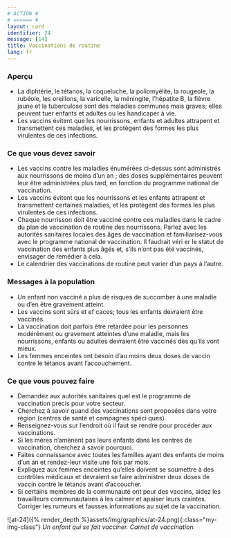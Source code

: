 ```yaml
---
# ACTION #
# ====== #
layout: card
identifier: 24
message: [14]
title: Vaccinations de routine
lang: fr
---
```


### Aperçu

- La diphtérie, le tétanos, la coqueluche, la poliomyélite<a class="crosslink" href="{% render_depth %}{% render_link disease|10 %}"><i class="fas fa-external-link-alt" aria-hidden="true"></i></a>, la rougeole<a class="crosslink" href="{% render_depth %}{% render_link disease|8 %}"><i class="fas fa-external-link-alt" aria-hidden="true"></i></a>, la rubéole, les oreillons, la varicelle, la méningite<a class="crosslink" href="{% render_depth %}{% render_link disease|9 %}"><i class="fas fa-external-link-alt" aria-hidden="true"></i></a>, l’hépatite B, la fièvre jaune et la tuberculose sont des maladies communes mais graves; elles peuvent tuer enfants et adultes ou les handicaper à vie.
- Les vaccins évitent que les nourrissons, enfants et adultes attrapent et transmettent ces maladies, et les protègent des formes les plus virulentes de ces infections.

### Ce que vous devez savoir

- Les vaccins contre les maladies énumérées ci-dessus sont administrés aux nourrissons de moins d’un an ; des doses supplémentaires peuvent leur être administrées plus tard, en fonction du programme national de vaccination.
- Les vaccins évitent que les nourrissons et les enfants attrapent et transmettent certaines maladies, et les protègent des formes les plus virulentes de ces infections.
- Chaque nourrisson doit être vacciné contre ces maladies dans le cadre du plan de vaccination de routine des nourrissons. Parlez avec les autorités sanitaires locales des âges de vaccination et familiarisez-vous avec le programme national de vaccination. Il faudrait véri er le statut de vaccination des enfants plus âgés et, s’ils n’ont pas été vaccinés, envisager de remédier à cela.
- Le calendrier des vaccinations de routine peut varier d’un pays à l’autre.

### Messages à la population

- Un enfant non vacciné a plus de risques de succomber à une maladie ou d’en être gravement atteint.
- Les vaccins sont sûrs et ef caces; tous les enfants devraient être vaccinés.
- La vaccination doit parfois être retardée pour les personnes modérément ou gravement atteintes d’une maladie, mais les nourrissons, enfants ou adultes devraient être vaccinés dès qu’ils vont mieux.
- Les femmes enceintes ont besoin d’au moins deux doses de vaccin contre le tétanos avant l’accouchement.

### Ce que vous pouvez faire

- Demandez aux autorités sanitaires quel est le programme de vaccination précis pour votre secteur.
- Cherchez à savoir quand des vaccinations sont proposées dans votre région (centres de santé et campagnes spéci ques).
- Renseignez-vous sur l’endroit où il faut se rendre pour procéder aux vaccinations.
- Si les mères n’amènent pas leurs enfants dans les centres de vaccination, cherchez à savoir pourquoi.
- Faites connaissance avec toutes les familles ayant des enfants de moins d’un an et rendez-leur visite une fois par mois.
- Expliquez aux femmes enceintes qu’elles doivent se soumettre à des contrôles médicaux et devraient se faire administrer deux doses de vaccin contre le tétanos avant d’accoucher.
- Si certains membres de la communauté ont peur des vaccins, aidez les travailleurs communautaires à les calmer et apaiser leurs craintes. Corriger les rumeurs et fausses informations au sujet de la vaccination.

![at-24]({% render_depth %}assets/img/graphics/at-24.png){:class="my-img-class"}
*Un enfant qui se fait vacciner. Carnet de vaccination.*
